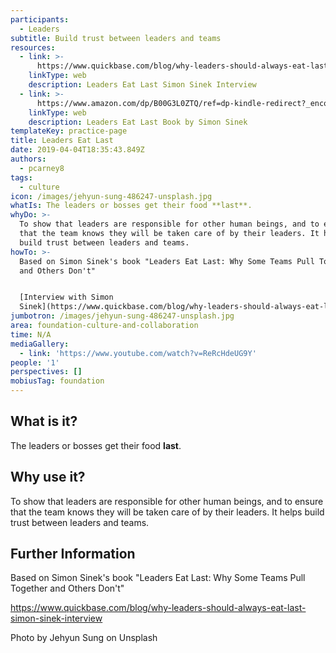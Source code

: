 ```yaml
---
participants:
  - Leaders
subtitle: Build trust between leaders and teams
resources:
  - link: >-
      https://www.quickbase.com/blog/why-leaders-should-always-eat-last-simon-sinek-interview
    linkType: web
    description: Leaders Eat Last Simon Sinek Interview
  - link: >-
      https://www.amazon.com/dp/B00G3L0ZTQ/ref=dp-kindle-redirect?_encoding=UTF8&btkr=1
    linkType: web
    description: Leaders Eat Last Book by Simon Sinek
templateKey: practice-page
title: Leaders Eat Last
date: 2019-04-04T18:35:43.849Z
authors:
  - pcarney8
tags:
  - culture
icon: /images/jehyun-sung-486247-unsplash.jpg
whatIs: The leaders or bosses get their food **last**.
whyDo: >-
  To show that leaders are responsible for other human beings, and to ensure
  that the team knows they will be taken care of by their leaders. It helps
  build trust between leaders and teams.
howTo: >-
  Based on Simon Sinek's book "Leaders Eat Last: Why Some Teams Pull Together
  and Others Don't"


  [Interview with Simon
  Sinek](https://www.quickbase.com/blog/why-leaders-should-always-eat-last-simon-sinek-interview)
jumbotron: /images/jehyun-sung-486247-unsplash.jpg
area: foundation-culture-and-collaboration
time: N/A
mediaGallery:
  - link: 'https://www.youtube.com/watch?v=ReRcHdeUG9Y'
people: '1'
perspectives: []
mobiusTag: foundation
---
```

## What is it?

The leaders or bosses get their food **last**.

## Why use it?

To show that leaders are responsible for other human beings, and to ensure that the team knows they will be taken care of by their leaders. It helps build trust between leaders and teams.

## Further Information

Based on Simon Sinek's book "Leaders Eat Last: Why Some Teams Pull Together and Others Don't"

https://www.quickbase.com/blog/why-leaders-should-always-eat-last-simon-sinek-interview

Photo by Jehyun Sung on Unsplash

